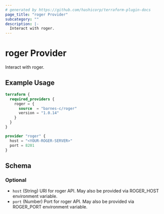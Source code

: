 ```yaml
---
# generated by https://github.com/hashicorp/terraform-plugin-docs
page_title: "roger Provider"
subcategory: ""
description: |-
  Interact with roger.
---
```


# roger Provider

Interact with roger.

## Example Usage

```terraform
terraform {
  required_providers {
    roger = {
      source  = "barnes-c/roger"
      version = "1.0.14"
    }
  }
}

provider "roger" {
  host = "<YOUR-ROGER-SERVER>"
  port = 8201
}
```

<!-- schema generated by tfplugindocs -->
## Schema

### Optional

- `host` (String) URI for roger API. May also be provided via ROGER_HOST environment variable.
- `port` (Number) Port for roger API. May also be provided via ROGER_PORT environment variable.

